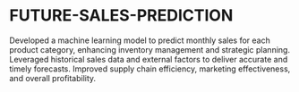 # FUTURE-SALES-PREDICTION
Developed a machine learning model to predict monthly sales for each product category, enhancing inventory management and strategic planning. Leveraged historical sales data and external factors to deliver accurate and timely forecasts. Improved supply chain efficiency, marketing effectiveness, and overall profitability.
